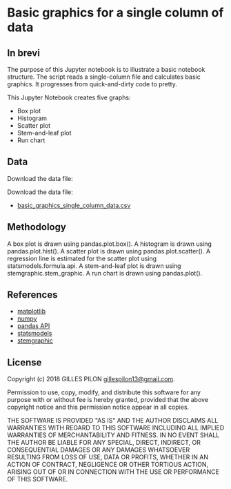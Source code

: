 # Basic graphics for a single  column of data

## In brevi

The purpose of this Jupyter notebook is to illustrate a basic notebook structure. The script reads a single-column file and calculates basic graphics. It progresses from quick-and-dirty code to pretty.

This Jupyter Notebook creates five graphs:

- Box plot
- Histogram
- Scatter plot
- Stem-and-leaf plot
- Run chart

## Data

Download the data file:

Download the data file:

- [basic_graphics_single_column_data.csv](https://drive.google.com/open?id=1N-5611OldWLD2hQwTDPOc1B0O_xxVoYO)

## Methodology

A box plot is drawn using pandas.plot.box(). A histogram is drawn using pandas.plot.hist(). A scatter plot is drawn using pandas.plot.scatter(). A regression line is estimated for the scatter plot using statsmodels.formula.api. A stem-and-leaf plot is drawn using stemgraphic.stem_graphic. A run chart is drawn using pandas.plot().

## References

- [matplotlib](https://matplotlib.org/api/pyplot_api.html)
- [numpy](https://docs.scipy.org/doc/numpy/reference/)
- [pandas API](https://pandas.pydata.org/pandas-docs/stable/api.html)
- [statsmodels](http://www.statsmodels.org/dev/example_formulas.html)
- [stemgraphic](http://stemgraphic.org/doc/index.html)

## License

Copyright (c) 2018 GILLES PILON <gillespilon13@gmail.com>.

Permission to use, copy, modify, and distribute this software for any purpose with or without fee is hereby granted, provided that the above
copyright notice and this permission notice appear in all copies.

THE SOFTWARE IS PROVIDED "AS IS" AND THE AUTHOR DISCLAIMS ALL WARRANTIES WITH REGARD TO THIS SOFTWARE INCLUDING ALL IMPLIED WARRANTIES OF MERCHANTABILITY AND FITNESS. IN NO EVENT SHALL THE AUTHOR BE LIABLE FOR ANY SPECIAL, DIRECT, INDIRECT, OR CONSEQUENTIAL DAMAGES OR ANY DAMAGES WHATSOEVER RESULTING FROM LOSS OF USE, DATA OR PROFITS, WHETHER IN AN ACTION OF CONTRACT, NEGLIGENCE OR OTHER TORTIOUS ACTION, ARISING OUT OF OR IN CONNECTION WITH THE USE OR PERFORMANCE OF THIS SOFTWARE.
